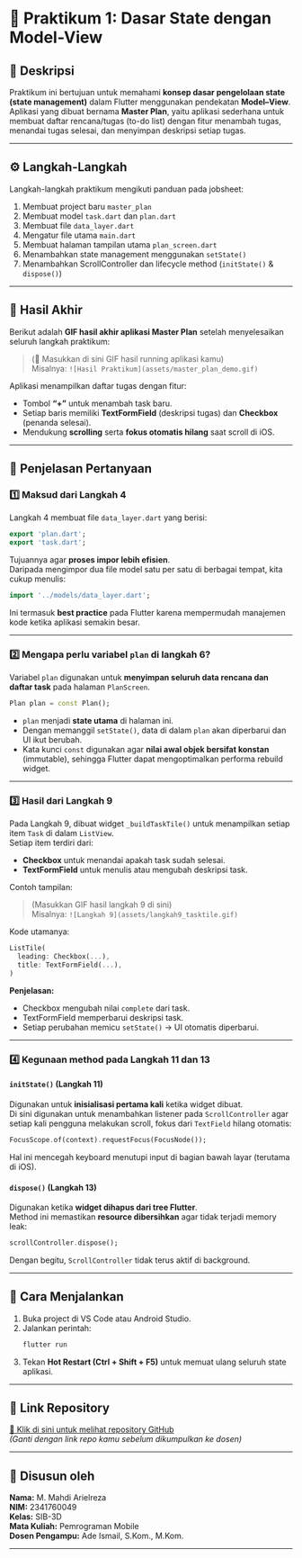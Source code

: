 # 🧩 Praktikum 1: Dasar State dengan Model-View

## 📘 Deskripsi
Praktikum ini bertujuan untuk memahami **konsep dasar pengelolaan state (state management)** dalam Flutter menggunakan pendekatan **Model–View**.  
Aplikasi yang dibuat bernama **Master Plan**, yaitu aplikasi sederhana untuk membuat daftar rencana/tugas (to-do list) dengan fitur menambah tugas, menandai tugas selesai, dan menyimpan deskripsi setiap tugas.

---

## ⚙️ Langkah-Langkah
Langkah-langkah praktikum mengikuti panduan pada jobsheet:
1. Membuat project baru `master_plan`
2. Membuat model `task.dart` dan `plan.dart`
3. Membuat file `data_layer.dart`
4. Mengatur file utama `main.dart`
5. Membuat halaman tampilan utama `plan_screen.dart`
6. Menambahkan state management menggunakan `setState()`
7. Menambahkan ScrollController dan lifecycle method (`initState()` & `dispose()`)

---

## 🎥 Hasil Akhir
Berikut adalah **GIF hasil akhir aplikasi Master Plan** setelah menyelesaikan seluruh langkah praktikum:

> (📸 Masukkan di sini GIF hasil running aplikasi kamu)  
> Misalnya: `![Hasil Praktikum](assets/master_plan_demo.gif)`

Aplikasi menampilkan daftar tugas dengan fitur:
- Tombol **“+”** untuk menambah task baru.
- Setiap baris memiliki **TextFormField** (deskripsi tugas) dan **Checkbox** (penanda selesai).
- Mendukung **scrolling** serta **fokus otomatis hilang** saat scroll di iOS.

---

## 🧠 Penjelasan Pertanyaan

### 1️⃣ Maksud dari Langkah 4
Langkah 4 membuat file `data_layer.dart` yang berisi:
```dart
export 'plan.dart';
export 'task.dart';
```
Tujuannya agar **proses impor lebih efisien**.  
Daripada mengimpor dua file model satu per satu di berbagai tempat, kita cukup menulis:
```dart
import '../models/data_layer.dart';
```
Ini termasuk **best practice** pada Flutter karena mempermudah manajemen kode ketika aplikasi semakin besar.

---

### 2️⃣ Mengapa perlu variabel `plan` di langkah 6?  
Variabel `plan` digunakan untuk **menyimpan seluruh data rencana dan daftar task** pada halaman `PlanScreen`.

```dart
Plan plan = const Plan();
```

- `plan` menjadi **state utama** di halaman ini.  
- Dengan memanggil `setState()`, data di dalam `plan` akan diperbarui dan UI ikut berubah.
- Kata kunci `const` digunakan agar **nilai awal objek bersifat konstan** (immutable), sehingga Flutter dapat mengoptimalkan performa rebuild widget.

---

### 3️⃣ Hasil dari Langkah 9
Pada Langkah 9, dibuat widget `_buildTaskTile()` untuk menampilkan setiap item `Task` di dalam `ListView`.  
Setiap item terdiri dari:
- **Checkbox** untuk menandai apakah task sudah selesai.
- **TextFormField** untuk menulis atau mengubah deskripsi task.

Contoh tampilan:
> (Masukkan GIF hasil langkah 9 di sini)  
> Misalnya: `![Langkah 9](assets/langkah9_tasktile.gif)`

Kode utamanya:
```dart
ListTile(
  leading: Checkbox(...),
  title: TextFormField(...),
)
```

**Penjelasan:**
- Checkbox mengubah nilai `complete` dari task.
- TextFormField memperbarui deskripsi task.
- Setiap perubahan memicu `setState()` → UI otomatis diperbarui.

---

### 4️⃣ Kegunaan method pada Langkah 11 dan 13

#### `initState()` (Langkah 11)
Digunakan untuk **inisialisasi pertama kali** ketika widget dibuat.  
Di sini digunakan untuk menambahkan listener pada `ScrollController` agar setiap kali pengguna melakukan scroll, fokus dari `TextField` hilang otomatis:
```dart
FocusScope.of(context).requestFocus(FocusNode());
```
Hal ini mencegah keyboard menutupi input di bagian bawah layar (terutama di iOS).

#### `dispose()` (Langkah 13)
Digunakan ketika **widget dihapus dari tree Flutter**.  
Method ini memastikan **resource dibersihkan** agar tidak terjadi memory leak:
```dart
scrollController.dispose();
```
Dengan begitu, `ScrollController` tidak terus aktif di background.

---

## 📎 Cara Menjalankan
1. Buka project di VS Code atau Android Studio.  
2. Jalankan perintah:
   ```bash
   flutter run
   ```
3. Tekan **Hot Restart (Ctrl + Shift + F5)** untuk memuat ulang seluruh state aplikasi.

---

## 🔗 Link Repository
[🔗 Klik di sini untuk melihat repository GitHub](https://github.com/arielreza/master_plan)  
*(Ganti dengan link repo kamu sebelum dikumpulkan ke dosen)*

---

## 👤 Disusun oleh
**Nama:** M. Mahdi Arielreza  
**NIM:** 2341760049  
**Kelas:** SIB-3D  
**Mata Kuliah:** Pemrograman Mobile  
**Dosen Pengampu:** Ade Ismail, S.Kom., M.Kom.

---
